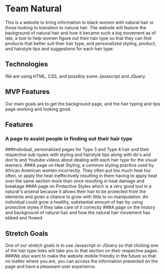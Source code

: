 # Team Natural
This is a website to bring information to black women with natural hair or those looking to transition to natural hair. The website will feature the background of natural hair and how it became such a big movement as of late, a tool to help women figure out their hair type so that they can find products that better suit their hair type, and personalized styling, product, and hairstyle tips and suggestions for each hair type.

## Technologies
We are using HTML, CSS, and possibly some Javascript and JQuery

## MVP Features
Our main goals are to get the background page, and the hair typing and tips page working and looking good.

## Features
### A page to assist people in finding out their hair type
###Indivdual, personalized pages for Type 3 and Type 4 hair and their respective sub-types with styling and hairstyle tips along with do's and don'ts and Youtube videos about dealing with each hair type for the visual learners.
###A page on Heat Styling, a common styling practice used by African American women incorrectly. They often put too much heat too often, or apply the heat ineffectively resulting in them having to apply heat over the same section more than once resulting in heat damage and breakage
###A page on Protective Styles which is a very good tool in a natural's arsenal because it allows their hair to be protected from the elements and given a chance to grow with little to no manipulation. An individual could grow a healthy, substantial amount of hair by using protective styles if they take care of it correctly
###A page on the history and background of natural hair and how the natural hair movement has ebbed and flowed

## Stretch Goals
One of our stretch goals is to use Javascript or JQuery so that clicking one of the hair type links will take you to that section on their respective pages. 
###We also want to make the website mobile friendly in the future so that no matter where you are, you can access the information presented on the  page and have a pleaseant user experience.
